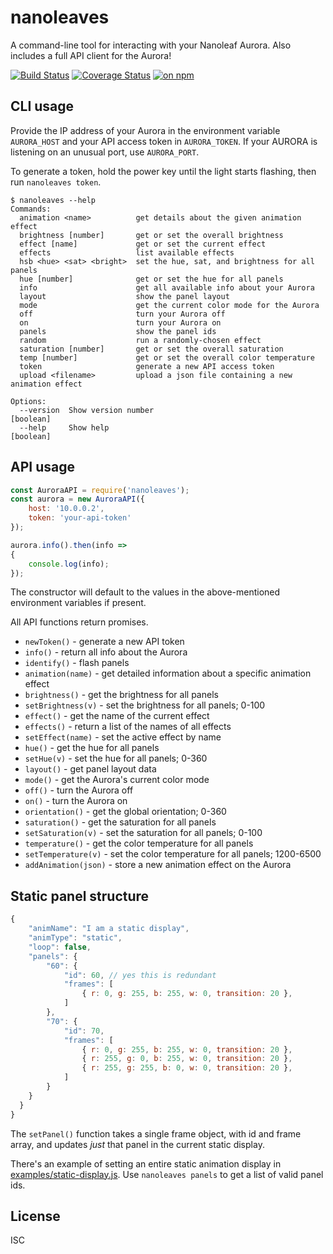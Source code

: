 # nanoleaves

A command-line tool for interacting with your Nanoleaf Aurora. Also includes a full API client for the Aurora!

[![Build Status](https://travis-ci.org/ceejbot/nanoleaves.svg?branch=master)](https://travis-ci.org/ceejbot/nanoleaves) [![Coverage Status](https://coveralls.io/repos/github/ceejbot/nanoleaves/badge.svg?branch=master)](https://coveralls.io/github/ceejbot/nanoleaves?branch=master) [![on npm](http://img.shields.io/ceejbot/v/nanoleaves.svg?style=flat)](https://www.npmjs.org/package/nanoleaves)

## CLI usage

Provide the IP address of your Aurora in the environment variable `AURORA_HOST` and your API access token in `AURORA_TOKEN`. If your AURORA is listening on an unusual port, use `AURORA_PORT`.

To generate a token, hold the power key until the light starts flashing, then run `nanoleaves token`.

```
$ nanoleaves --help
Commands:
  animation <name>          get details about the given animation effect
  brightness [number]       get or set the overall brightness
  effect [name]             get or set the current effect
  effects                   list available effects
  hsb <hue> <sat> <bright>  set the hue, sat, and brightness for all panels
  hue [number]              get or set the hue for all panels
  info                      get all available info about your Aurora
  layout                    show the panel layout
  mode                      get the current color mode for the Aurora
  off                       turn your Aurora off
  on                        turn your Aurora on
  panels                    show the panel ids
  random                    run a randomly-chosen effect
  saturation [number]       get or set the overall saturation
  temp [number]             get or set the overall color temperature
  token                     generate a new API access token
  upload <filename>         upload a json file containing a new animation effect

Options:
  --version  Show version number                                       [boolean]
  --help     Show help                                                 [boolean]
```

## API usage

```js
const AuroraAPI = require('nanoleaves');
const aurora = new AuroraAPI({
    host: '10.0.0.2',
    token: 'your-api-token'
});

aurora.info().then(info =>
{
    console.log(info);
});
```

The constructor will default to the values in the above-mentioned environment variables if present.

All API functions return promises.

* `newToken()` - generate a new API token
* `info()` - return all info about the Aurora
* `identify()` - flash panels
* `animation(name)` - get detailed information about a specific animation effect
* `brightness()` - get the brightness for all panels
* `setBrightness(v)` - set the brightness for all panels; 0-100
* `effect()` - get the name of the current effect
* `effects()` - return a list of the names of all effects
* `setEffect(name)` - set the active effect by name
* `hue()` - get the hue for all panels
* `setHue(v)` - set the hue for all panels; 0-360
* `layout()` - get panel layout data
* `mode()` - get the Aurora's current color mode
* `off()` - turn the Aurora off
* `on()` - turn the Aurora on
* `orientation()` - get the global orientation; 0-360
* `saturation()`  - get the saturation for all panels
* `setSaturation(v)` - set the saturation for all panels; 0-100
* `temperature()` - get the color temperature for all panels
* `setTemperature(v)` - set the color temperature for all panels; 1200-6500
* `addAnimation(json)` - store a new animation effect on the Aurora

## Static panel structure

```js
{
    "animName": "I am a static display",
    "animType": "static",
    "loop": false,
    "panels": {
        "60": {
            "id": 60, // yes this is redundant
            "frames": [
                { r: 0, g: 255, b: 255, w: 0, transition: 20 },
            ]
        },
        "70": {
            "id": 70,
            "frames": [
                { r: 0, g: 255, b: 255, w: 0, transition: 20 },
                { r: 255, g: 0, b: 255, w: 0, transition: 20 },
                { r: 255, g: 255, b: 0, w: 0, transition: 20 },
            ]
        }
    }
  }
}
```

The `setPanel()` function takes a single frame object, with id and frame array, and updates *just* that panel in the current static display.

There's an example of setting an entire static animation display in [examples/static-display.js](examples/static-display.js). Use `nanoleaves panels` to get a list of valid panel ids.

## License

ISC
